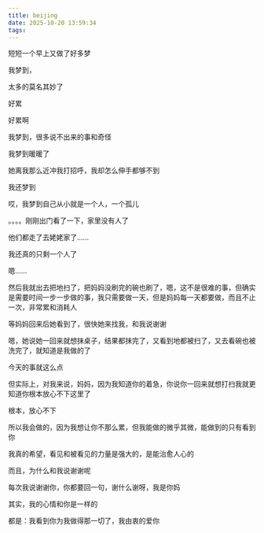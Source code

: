 ```yaml
---
title: beijing
date: 2025-10-20 13:59:34
tags:
---
```


短短一个早上又做了好多梦

我梦到，

太多的莫名其妙了

好累

好累啊

我梦到，很多说不出来的事和奇怪

我梦到暖暖了

她离我那么近冲我打招呼，我却怎么伸手都够不到

我还梦到

哎，我梦到自己从小就是一个人，一个孤儿

。。。。刚刚出门看了一下，家里没有人了

他们都走了去姥姥家了……

我还真的只剩一个人了

嗯……

然后我就出去把地扫了，把妈妈没刷完的碗也刷了，嗯，这不是很难的事，但确实是需要时间一步一步做的事，我只需要做一天，但是妈妈每一天都要做，而且不止一次，非常累和消耗人

等妈妈回来后她看到了，很快她来找我，和我说谢谢

嗯，她说她一回来就想抹桌子，结果都抹完了，又看到地都被扫了，又去看碗也被洗完了，就知道是我做的了

今天的事就这么点

但实际上，对我来说，妈妈，因为我知道你的着急，你说你一回来就想打扫我就更知道你根本放心不下这里了

根本，放心不下

所以我会做的，因为我想让你不那么累，但我能做的微乎其微，能做到的只有看到你

我真的希望，看见和被看见的力量是强大的，是能治愈人心的

而且，为什么和我说谢谢呢

每次我说谢谢你，你都要回一句，谢什么谢呀，我是你妈

其实，我的心情和你是一样的

都是：我看到你为我做得那一切了，我由衷的爱你
